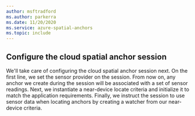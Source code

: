 ```yaml
---
author: msftradford
ms.author: parkerra
ms.date: 11/20/2020
ms.service: azure-spatial-anchors
ms.topic: include
---
```


## Configure the cloud spatial anchor session

We'll take care of configuring the cloud spatial anchor session next. On the first line, we set the sensor provider on the session. From now on, any anchor we create during the session will be associated with a set of sensor readings. Next, we
instantiate a near-device locate criteria and initialize it to match the application requirements. Finally, we instruct the session to use sensor data when locating anchors by creating a watcher from our near-device criteria.